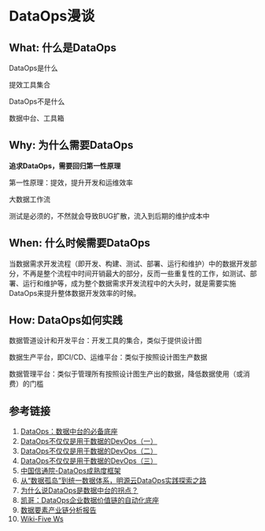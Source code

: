 # DataOps漫谈

## What: 什么是DataOps

DataOps是什么

提效工具集合



DataOps不是什么

数据中台、工具箱



## Why: 为什么需要DataOps



**追求DataOps，需要回归第一性原理**



第一性原理：提效，提升开发和运维效率





大数据工作流

测试是必须的，不然就会导致BUG扩散，流入到后期的维护成本中



## When: 什么时候需要DataOps

当数据需求开发流程（即开发、构建、测试、部署、运行和维护）中的数据开发部分，不再是整个流程中时间开销最大的部分，反而一些重复性的工作，如测试、部署、运行和维护等，成为整个数据需求开发流程中的大头时，就是需要实施DataOps来提升整体数据开发效率的时候。





## How: DataOps如何实践



数据管道设计和开发平台：开发工具的集合，类似于提供设计图

数据生产平台，即CI/CD、运维平台：类似于按照设计图生产数据

数据管理平台：类似于管理所有按照设计图生产出的数据，降低数据使用（或消费）的门槛



## 参考链接

1. [DataOps：数据中台的必备底座](https://mp.weixin.qq.com/s/Rbv8TX9dHgPu0x4d-jwdWQ)
2. [DataOps不仅仅是用于数据的DevOps（一）](http://mp.weixin.qq.com/s?__biz=MzAwNjEzMTgxOA==&mid=2649726887&idx=1&sn=476a8f78faf83a971cb3740297279fe4&chksm=830926a2b47eafb436e2f1ec522b202446b42088917b6235446fff933acad46f4e9fb8614cee&scene=21#wechat_redirect)
3. [DataOps不仅仅是用于数据的DevOps（二）](http://mp.weixin.qq.com/s?__biz=MzAwNjEzMTgxOA==&mid=2649726891&idx=1&sn=04af276c8f68e7df03baf86dd0e10092&chksm=830926aeb47eafb8bb5350d57fac116176222dedbc96422f52a34193ff3e89b8a8b36f3c97cf&scene=21#wechat_redirect)
4. [DataOps不仅仅是用于数据的DevOps（三）](https://mp.weixin.qq.com/s?__biz=MzAwNjEzMTgxOA==&mid=2649726895&idx=1&sn=b70b75b907b783ed7b91d8c4d0db073e&chksm=830926aab47eafbcecb3dfccb8c4a26534cb7cf2dbfa23ec604a110adb10e38d695d9951a1d0&cur_album_id=2126605907689078792&scene=189#wechat_redirect)
5. [中国信通院-DataOps成熟度框架](https://mp.weixin.qq.com/s/PjdR0Gk5NEpkv7RAgi5oEQ)
6. [从“数据孤岛”到统一数据体系，明源云DataOps实践探索之路](https://mp.weixin.qq.com/s/_AZeWs-rhNOn8CaL0afleA)
7. [为什么说DataOps是数据中台的拐点？](https://mp.weixin.qq.com/s/fHuvwDD0SA_qMkT418BptQ)
8. [凯哥：DataOps企业数据价值链的自动化底座](https://mp.weixin.qq.com/s/e_gEpd91awGo0j-E9p_Jhw)
9. [数据要素产业链分析报告](https://mp.weixin.qq.com/s/XAqDsx5BlvnKV_iAMiEpAg)
10. [Wiki-Five Ws](https://en.wikipedia.org/wiki/Five_Ws)
